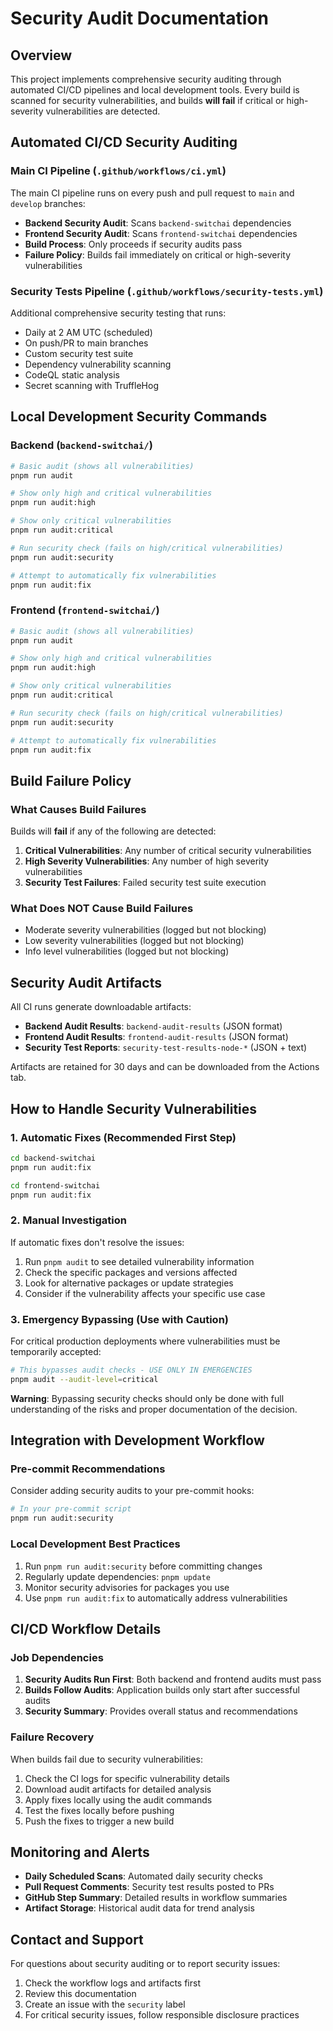 # Security Audit Documentation

## Overview

This project implements comprehensive security auditing through automated CI/CD pipelines and local development tools. Every build is scanned for security vulnerabilities, and builds **will fail** if critical or high-severity vulnerabilities are detected.

## Automated CI/CD Security Auditing

### Main CI Pipeline (`.github/workflows/ci.yml`)

The main CI pipeline runs on every push and pull request to `main` and `develop` branches:

- **Backend Security Audit**: Scans `backend-switchai` dependencies
- **Frontend Security Audit**: Scans `frontend-switchai` dependencies  
- **Build Process**: Only proceeds if security audits pass
- **Failure Policy**: Builds fail immediately on critical or high-severity vulnerabilities

### Security Tests Pipeline (`.github/workflows/security-tests.yml`)

Additional comprehensive security testing that runs:
- Daily at 2 AM UTC (scheduled)
- On push/PR to main branches
- Custom security test suite
- Dependency vulnerability scanning
- CodeQL static analysis
- Secret scanning with TruffleHog

## Local Development Security Commands

### Backend (`backend-switchai/`)

```bash
# Basic audit (shows all vulnerabilities)
pnpm run audit

# Show only high and critical vulnerabilities
pnpm run audit:high

# Show only critical vulnerabilities  
pnpm run audit:critical

# Run security check (fails on high/critical vulnerabilities)
pnpm run audit:security

# Attempt to automatically fix vulnerabilities
pnpm run audit:fix
```

### Frontend (`frontend-switchai/`)

```bash
# Basic audit (shows all vulnerabilities)
pnpm run audit

# Show only high and critical vulnerabilities
pnpm run audit:high

# Show only critical vulnerabilities
pnpm run audit:critical

# Run security check (fails on high/critical vulnerabilities)
pnpm run audit:security

# Attempt to automatically fix vulnerabilities
pnpm run audit:fix
```

## Build Failure Policy

### What Causes Build Failures

Builds will **fail** if any of the following are detected:

1. **Critical Vulnerabilities**: Any number of critical security vulnerabilities
2. **High Severity Vulnerabilities**: Any number of high severity vulnerabilities
3. **Security Test Failures**: Failed security test suite execution

### What Does NOT Cause Build Failures

- Moderate severity vulnerabilities (logged but not blocking)
- Low severity vulnerabilities (logged but not blocking)  
- Info level vulnerabilities (logged but not blocking)

## Security Audit Artifacts

All CI runs generate downloadable artifacts:

- **Backend Audit Results**: `backend-audit-results` (JSON format)
- **Frontend Audit Results**: `frontend-audit-results` (JSON format)
- **Security Test Reports**: `security-test-results-node-*` (JSON + text)

Artifacts are retained for 30 days and can be downloaded from the Actions tab.

## How to Handle Security Vulnerabilities

### 1. Automatic Fixes (Recommended First Step)

```bash
cd backend-switchai
pnpm run audit:fix

cd frontend-switchai  
pnpm run audit:fix
```

### 2. Manual Investigation

If automatic fixes don't resolve the issues:

1. Run `pnpm audit` to see detailed vulnerability information
2. Check the specific packages and versions affected
3. Look for alternative packages or update strategies
4. Consider if the vulnerability affects your specific use case

### 3. Emergency Bypassing (Use with Caution)

For critical production deployments where vulnerabilities must be temporarily accepted:

```bash
# This bypasses audit checks - USE ONLY IN EMERGENCIES
pnpm audit --audit-level=critical
```

**Warning**: Bypassing security checks should only be done with full understanding of the risks and proper documentation of the decision.

## Integration with Development Workflow

### Pre-commit Recommendations

Consider adding security audits to your pre-commit hooks:

```bash
# In your pre-commit script
pnpm run audit:security
```

### Local Development Best Practices

1. Run `pnpm run audit:security` before committing changes
2. Regularly update dependencies: `pnpm update`
3. Monitor security advisories for packages you use
4. Use `pnpm run audit:fix` to automatically address vulnerabilities

## CI/CD Workflow Details

### Job Dependencies

1. **Security Audits Run First**: Both backend and frontend audits must pass
2. **Builds Follow Audits**: Application builds only start after successful audits
3. **Security Summary**: Provides overall status and recommendations

### Failure Recovery

When builds fail due to security vulnerabilities:

1. Check the CI logs for specific vulnerability details
2. Download audit artifacts for detailed analysis
3. Apply fixes locally using the audit commands
4. Test the fixes locally before pushing
5. Push the fixes to trigger a new build

## Monitoring and Alerts

- **Daily Scheduled Scans**: Automated daily security checks
- **Pull Request Comments**: Security test results posted to PRs
- **GitHub Step Summary**: Detailed results in workflow summaries
- **Artifact Storage**: Historical audit data for trend analysis

## Contact and Support

For questions about security auditing or to report security issues:

1. Check the workflow logs and artifacts first
2. Review this documentation
3. Create an issue with the `security` label
4. For critical security issues, follow responsible disclosure practices 